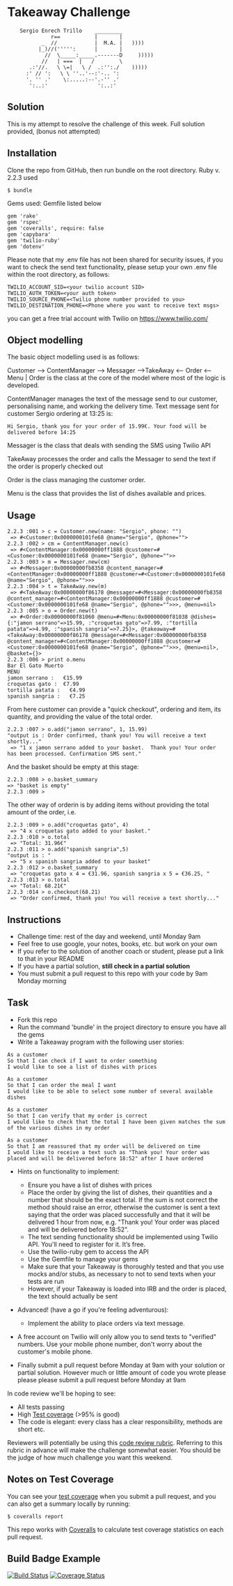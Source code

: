 ﻿Takeaway Challenge
==================
```
    Sergio Enrech Trillo    _________
              r==           |       |
           _  //            |  M.A. |   ))))
          |_)//(''''':      |       |
            //  \_____:_____.-------D     )))))
           //   | ===  |   /        \
       .:'//.   \ \=|   \ /  .:'':./    )))))
      :' // ':   \ \ ''..'--:'-.. ':
      '. '' .'    \:.....:--'.-'' .'
       ':..:'                ':..:'

 ```

Solution
-------
This is my attempt to resolve the challenge of this week. Full solution provided, (bonus not attempted)

## Installation
Clone the repo from GitHub, then run bundle on the root directory.
Ruby v. 2.2.3 used

```
$ bundle
```
Gems used: Gemfile listed below

```
gem 'rake'
gem 'rspec'
gem 'coveralls', require: false
gem 'capybara'
gem 'twilio-ruby'
gem 'dotenv'

```
Please note that my .env file has not been shared for security issues, if you want to check the send text functionality, please setup your own .env file within the root directory, as follows:

```
TWILIO_ACCOUNT_SID=<your twilio account SID>
TWILIO_AUTH_TOKEN=<your auth token>
TWILIO_SOURCE_PHONE=<Twilio phone number provided to you>
TWILIO_DESTINATION_PHONE=<Phone where you want to receive text msgs>
```
you can get a free trial account with Twilio on https://www.twilio.com/


## Object modelling

The basic object modelling used is as follows:

Customer --> ContentManager --> Messager -->TakeAway <-- Order <-- Menu
                                          |
Order is the class at the core of the model where most of the logic is developed.

ContentManager manages the text of the message send to our customer, personalising name, and working the delivery time.  Text message sent for customer Sergio ordering at 13:25 is:

```
Hi Sergio, thank you for your order of 15.99€. Your food will be delivered before 14:25
```
Messager is the class that deals with sending the SMS using Twilio API

TakeAway processes the order and calls the Messager to send the text if the order is properly checked out

Order is the class managing the customer order.

Menu is the class that provides the list of dishes available and prices.

## Usage

```
2.2.3 :001 > c = Customer.new(name: "Sergio", phone: "")
 => #<Customer:0x0000000101fe68 @name="Sergio", @phone="">
2.2.3 :002 > cm = ContentManager.new(c)
 => #<ContentManager:0x00000000ff1888 @customer=#<Customer:0x0000000101fe68 @name="Sergio", @phone="">>
2.2.3 :003 > m = Messager.new(cm)
 => #<Messager:0x00000000fb8358 @content_manager=#<ContentManager:0x00000000ff1888 @customer=#<Customer:0x0000000101fe68 @name="Sergio", @phone="">>>
2.2.3 :004 > t = TakeAway.new(m)
 => #<TakeAway:0x00000000f86178 @messager=#<Messager:0x00000000fb8358 @content_manager=#<ContentManager:0x00000000ff1888 @customer=#<Customer:0x0000000101fe68 @name="Sergio", @phone="">>>, @menu=nil>
2.2.3 :005 > o = Order.new(t)
 => #<Order:0x00000000f81060 @menu=#<Menu:0x00000000f81038 @dishes={:"jamon serrano"=>15.99, :"croquetas gato"=>7.99, :"tortilla patata"=>4.99, :"spanish sangria"=>7.25}>, @takeaway=#<TakeAway:0x00000000f86178 @messager=#<Messager:0x00000000fb8358 @content_manager=#<ContentManager:0x00000000ff1888 @customer=#<Customer:0x0000000101fe68 @name="Sergio", @phone="">>>, @menu=nil>, @basket={}>
2.2.3 :006 > print o.menu
Bar El Gato Muerto
MENU
jamon serrano :   €15.99
croquetas gato :  €7.99
tortilla patata :   €4.99
spanish sangria :   €7.25
```
From here customer can provide a "quick checkout", ordering and item, its quantity, and providing the value of the total order.

```
2.2.3 :007 > o.add("jamon serrano", 1, 15.99)
"output is : Order confirmed, thank you! You will receive a text shortly..."
 => "1 x jamon serrano added to your basket.  Thank you! Your order has been processed. Confirmation SMS sent."
 ```
 And the basket should be empty at this stage:
 ```
2.2.3 :008 > o.basket_summary
 => "basket is empty"
2.2.3 :009 >
```

The other way of orderin is by adding items without providing the total amount of the order, i.e.
```
2.2.3 :009 > o.add("croquetas gato", 4)
 => "4 x croquetas gato added to your basket."
2.2.3 :010 > o.total
 => "Total: 31.96€"
2.2.3 :011 > o.add("spanish sangria",5)
"output is : "
 => "5 x spanish sangria added to your basket"
2.2.3 :012 > o.basket_summary
 => "croquetas gato x 4 = €31.96, spanish sangria x 5 = €36.25, "
2.2.3 :013 > o.total
 => "Total: 68.21€"
2.2.3 :014 > o.checkout(68.21)
 => "Order confirmed, thank you! You will receive a text shortly..."
```




Instructions
-------

* Challenge time: rest of the day and weekend, until Monday 9am
* Feel free to use google, your notes, books, etc. but work on your own
* If you refer to the solution of another coach or student, please put a link to that in your README
* If you have a partial solution, **still check in a partial solution**
* You must submit a pull request to this repo with your code by 9am Monday morning

Task
-----

* Fork this repo
* Run the command 'bundle' in the project directory to ensure you have all the gems
* Write a Takeaway program with the following user stories:

```
As a customer
So that I can check if I want to order something
I would like to see a list of dishes with prices

As a customer
So that I can order the meal I want
I would like to be able to select some number of several available dishes

As a customer
So that I can verify that my order is correct
I would like to check that the total I have been given matches the sum of the various dishes in my order

As a customer
So that I am reassured that my order will be delivered on time
I would like to receive a text such as "Thank you! Your order was placed and will be delivered before 18:52" after I have ordered
```

* Hints on functionality to implement:
  * Ensure you have a list of dishes with prices
  * Place the order by giving the list of dishes, their quantities and a number that should be the exact total. If the sum is not correct the method should raise an error, otherwise the customer is sent a text saying that the order was placed successfully and that it will be delivered 1 hour from now, e.g. "Thank you! Your order was placed and will be delivered before 18:52".
  * The text sending functionality should be implemented using Twilio API. You'll need to register for it. It’s free.
  * Use the twilio-ruby gem to access the API
  * Use the Gemfile to manage your gems
  * Make sure that your Takeaway is thoroughly tested and that you use mocks and/or stubs, as necessary to not to send texts when your tests are run
  * However, if your Takeaway is loaded into IRB and the order is placed, the text should actually be sent

* Advanced! (have a go if you're feeling adventurous):
  * Implement the ability to place orders via text message.

* A free account on Twilio will only allow you to send texts to "verified" numbers. Use your mobile phone number, don't worry about the customer's mobile phone.
* Finally submit a pull request before Monday at 9am with your solution or partial solution.  However much or little amount of code you wrote please please please submit a pull request before Monday at 9am


In code review we'll be hoping to see:

* All tests passing
* High [Test coverage](https://github.com/makersacademy/course/blob/master/pills/test_coverage.md) (>95% is good)
* The code is elegant: every class has a clear responsibility, methods are short etc.

Reviewers will potentially be using this [code review rubric](docs/review.md).  Referring to this rubric in advance will make the challenge somewhat easier.  You should be the judge of how much challenge you want this weekend.

Notes on Test Coverage
------------------

You can see your [test coverage](https://github.com/makersacademy/course/blob/master/pills/test_coverage.md) when you submit a pull request, and you can also get a summary locally by running:

```
$ coveralls report
```

This repo works with [Coveralls](https://coveralls.io/) to calculate test coverage statistics on each pull request.

Build Badge Example
------------------

[![Build Status](https://travis-ci.org/makersacademy/takeaway-challenge.svg?branch=master)](https://travis-ci.org/makersacademy/takeaway-challenge)
[![Coverage Status](https://coveralls.io/repos/makersacademy/takeaway-challenge/badge.png)](https://coveralls.io/r/makersacademy/takeaway-challenge)

